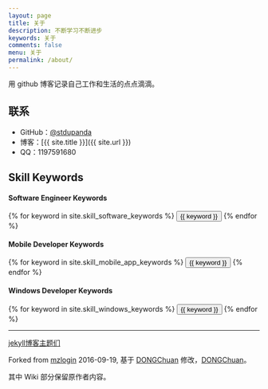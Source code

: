 ```yaml
---
layout: page
title: 关于
description: 不断学习不断进步
keywords: 关于
comments: false
menu: 关于
permalink: /about/
---
```


用 github 博客记录自己工作和生活的点点滴滴。

## 联系

* GitHub：[@stdupanda](https://github.com/stdupanda)
* 博客：[{{ site.title }}]({{ site.url }})
* QQ：1197591680


## Skill Keywords

#### Software Engineer Keywords
<div class="btn-inline">
    {% for keyword in site.skill_software_keywords %}
    <button class="btn btn-outline" type="button">{{ keyword }}</button>
    {% endfor %}
</div>

#### Mobile Developer Keywords
<div class="btn-inline">
    {% for keyword in site.skill_mobile_app_keywords %}
    <button class="btn btn-outline" type="button">{{ keyword }}</button>
    {% endfor %}
</div>

#### Windows Developer Keywords
<div class="btn-inline">
    {% for keyword in site.skill_windows_keywords %}
    <button class="btn btn-outline" type="button">{{ keyword }}</button>
    {% endfor %}
</div>

---

[jekyll博客主题们](http://jekyllthemes.org/)

Forked from [mzlogin](https://github.com/mzlogin/mzlogin.github.io) 2016-09-19, 基于 [DONGChuan](http://dongchuan.github.io/) 修改，[DONGChuan](https://github.com/DONGChuan/Yummy-Jekyll)。

其中 Wiki 部分保留原作者内容。